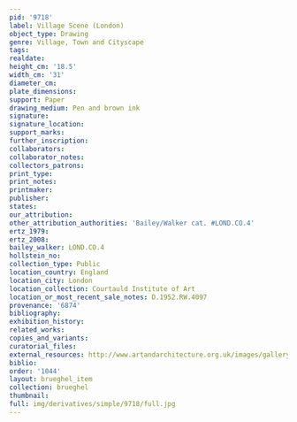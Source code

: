 ```yaml
---
pid: '9718'
label: Village Scene (London)
object_type: Drawing
genre: Village, Town and Cityscape
tags: 
realdate: 
height_cm: '18.5'
width_cm: '31'
diameter_cm: 
plate_dimensions: 
support: Paper
drawing_medium: Pen and brown ink
signature: 
signature_location: 
support_marks: 
further_inscription: 
collaborators: 
collaborator_notes: 
collectors_patrons: 
print_type: 
print_notes: 
printmaker: 
publisher: 
states: 
our_attribution: 
other_attribution_authorities: 'Bailey/Walker cat. #LOND.CO.4'
ertz_1979: 
ertz_2008: 
bailey_walker: LOND.CO.4
hollstein_no: 
collection_type: Public
location_country: England
location_city: London
location_collection: Courtauld Institute of Art
location_or_most_recent_sale_notes: D.1952.RW.4097
provenance: '6874'
bibliography: 
exhibition_history: 
related_works: 
copies_and_variants: 
curatorial_files: 
external_resources: http://www.artandarchitecture.org.uk/images/gallery/1e03f76a.html
biblio: 
order: '1044'
layout: brueghel_item
collection: brueghel
thumbnail: 
full: img/derivatives/simple/9718/full.jpg
---
```


